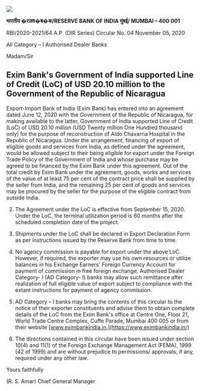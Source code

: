 ![](_page_0_Picture_0.jpeg)

 **भारतीय �रज़व�ब�क/RESERVE BANK OF INDIA मुंबई/ MUMBAI – 400 001**

RBI/2020-2021/64 A.P. (DIR Series) Circular No. 04 November 05, 2020

All Category – I Authorised Dealer Banks

Madam/Sir

## **Exim Bank's Government of India supported Line of Credit (LoC) of USD 20.10 million to the Government of the Republic of Nicaragua**

Export-Import Bank of India (Exim Bank) has entered into an agreement dated June 12, 2020 with the Government of the Republic of Nicaragua, for making available to the latter, Government of India supported Line of Credit (LoC) of USD 20.10 million (USD Twenty million One Hundred thousand only) for the purpose of reconstruction of Aldo Chavarria Hospital in the Republic of Nicaragua. Under the arrangement, financing of export of eligible goods and services from India, as defined under the agreement, would be allowed subject to their being eligible for export under the Foreign Trade Policy of the Government of India and whose purchase may be agreed to be financed by the Exim Bank under this agreement. Out of the total credit by Exim Bank under the agreement, goods, works and services of the value of at least 75 per cent of the contract price shall be supplied by the seller from India, and the remaining 25 per cent of goods and services may be procured by the seller for the purpose of the eligible contract from outside India.

2. The Agreement under the LoC is effective from September 15, 2020. Under the LoC, the terminal utilization period is 60 months after the scheduled completion date of the project.

3. Shipments under the LoC shall be declared in Export Declaration Form as per instructions issued by the Reserve Bank from time to time.

4. No agency commission is payable for export under the above LoC. However, if required, the exporter may use his own resources or utilize balances in his Exchange Earners' Foreign Currency Account for payment of commission in free foreign exchange. Authorised Dealer Category- I (AD Category- I) banks may allow such remittance after realization of full eligible value of export subject to compliance with the extant instructions for payment of agency commission.

5. AD Category – I banks may bring the contents of this circular to the notice of their exporter constituents and advise them to obtain complete details of the LoC from the Exim Bank's office at Centre One, Floor 21, World Trade Centre Complex, Cuffe Parade, Mumbai 400 005 or from their website [www.eximbankindia.in.](https://www.eximbankindia.in/)

6. The directions contained in this circular have been issued under section 10(4) and 11(1) of the Foreign Exchange Management Act (FEMA), 1999 (42 of 1999) and are without prejudice to permissions/ approvals, if any, required under any other law.

Yours faithfully

(R. S. Amar) Chief General Manager